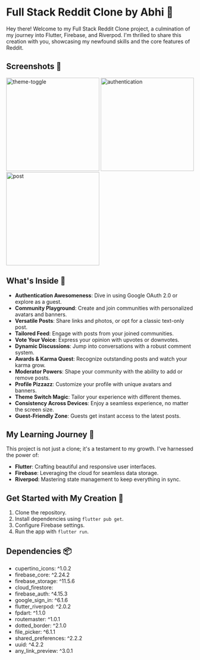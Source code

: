 # Full Stack Reddit Clone by Abhi 🚀

Hey there! Welcome to my Full Stack Reddit Clone project, a culmination of my journey into Flutter, Firebase, and Riverpod. I'm thrilled to share this creation with you, showcasing my newfound skills and the core features of Reddit.

## Screenshots 📸
<img src="https://github.com/abhi3940/reddit_clone/assets/75218064/c1ed41f1-2cdd-4670-86ac-339a5154d76d" alt="theme-toggle" width="250"/>
<img src="https://github.com/abhi3940/reddit_clone/assets/75218064/466c55d1-031d-4337-a097-9e8a647781f6" alt="authentication" width="250"/>
<img src="https://github.com/abhi3940/reddit_clone/assets/75218064/28588af5-6ea2-4420-bf8d-856c0d9998fb" alt="post" width="250"/>


## What's Inside 🌟

- **Authentication Awesomeness**: Dive in using Google OAuth 2.0 or explore as a guest.
- **Community Playground**: Create and join communities with personalized avatars and banners.
- **Versatile Posts**: Share links and photos, or opt for a classic text-only post.
- **Tailored Feed**: Engage with posts from your joined communities.
- **Vote Your Voice**: Express your opinion with upvotes or downvotes.
- **Dynamic Discussions**: Jump into conversations with a robust comment system.
- **Awards & Karma Quest**: Recognize outstanding posts and watch your karma grow.
- **Moderator Powers**: Shape your community with the ability to add or remove posts.
- **Profile Pizzazz**: Customize your profile with unique avatars and banners.
- **Theme Switch Magic**: Tailor your experience with different themes.
- **Consistency Across Devices**: Enjoy a seamless experience, no matter the screen size.
- **Guest-Friendly Zone**: Guests get instant access to the latest posts.

## My Learning Journey 🚦

This project is not just a clone; it's a testament to my growth. I've harnessed the power of:

- **Flutter**: Crafting beautiful and responsive user interfaces.
- **Firebase**: Leveraging the cloud for seamless data storage.
- **Riverpod**: Mastering state management to keep everything in sync.

## Get Started with My Creation 🚀

1. Clone the repository.
2. Install dependencies using `flutter pub get`.
3. Configure Firebase settings.
4. Run the app with `flutter run`.

## Dependencies 📦

  - cupertino_icons: ^1.0.2
  - firebase_core: ^2.24.2
  - firebase_storage: ^11.5.6
  - cloud_firestore: 
  - firebase_auth: ^4.15.3
  - google_sign_in: ^6.1.6
  - flutter_riverpod: ^2.0.2
  - fpdart: ^1.1.0
  - routemaster: ^1.0.1
  - dotted_border: ^2.1.0
  - file_picker: ^6.1.1
  - shared_preferences: ^2.2.2
  - uuid: ^4.2.2
  - any_link_preview: ^3.0.1
